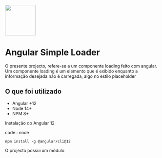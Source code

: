 <img src="https://angular.io/assets/images/logos/angular/angular.png" width="100" align="center" >


Angular Simple Loader
=========================
O presente projecto, refere-se a um componente loading feito com angular. Um componente loading é um elemento que é exibido enquanto a informação desejada não é carregada, algo no estilo placeholder

## O que foi utilizado
- Angular +12
- Node 14+
- NPM 8+

Instalação do Angular 12

code:: node
    
    npm install -g @angular/cli@12



O projecto possui um módulo
